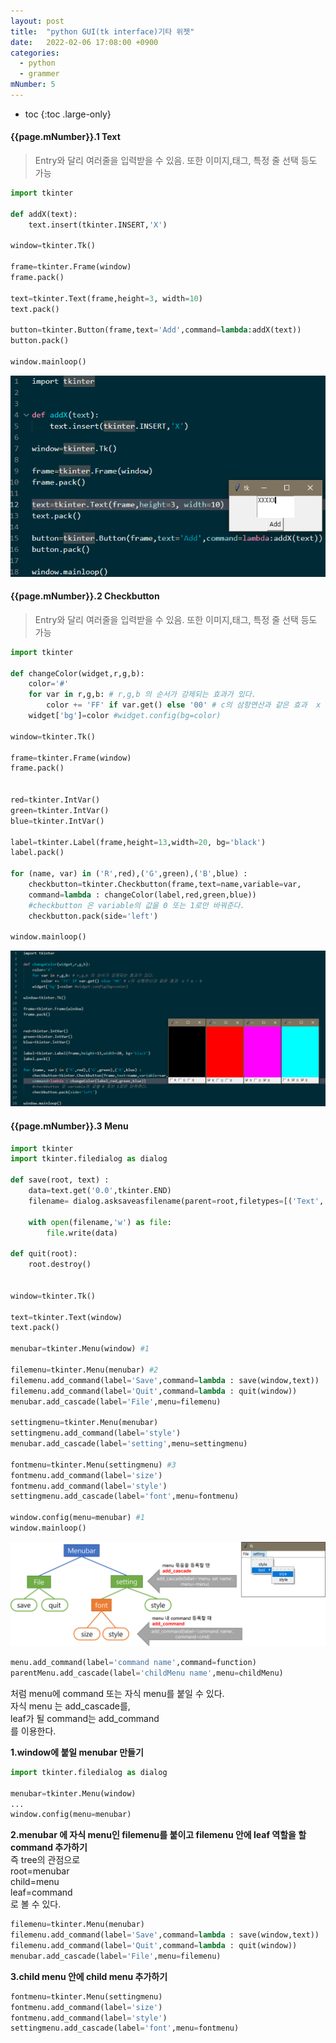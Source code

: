 ```yaml
---
layout: post
title:  "python GUI(tk interface)기타 위젯"
date:   2022-02-06 17:08:00 +0900
categories: 
  - python
  - grammer
mNumber: 5
---
```


* toc
{:toc .large-only}

#### {{page.mNumber}}.1 Text
> Entry와 달리 여러줄을 입력받을 수 있음. 또한 이미지,태그, 특정 줄 선택 등도 가능

```python
import tkinter

def addX(text):
    text.insert(tkinter.INSERT,'X')

window=tkinter.Tk()

frame=tkinter.Frame(window)
frame.pack()

text=tkinter.Text(frame,height=3, width=10)
text.pack()

button=tkinter.Button(frame,text='Add',command=lambda:addX(text))
button.pack()

window.mainloop()
```

<img src='/assets/img/python/grammer/python GUI(tk interface)widget01.text.PNG'>

#### {{page.mNumber}}.2 Checkbutton
> Entry와 달리 여러줄을 입력받을 수 있음. 또한 이미지,태그, 특정 줄 선택 등도 가능

```python
import tkinter

def changeColor(widget,r,g,b):
    color='#'
    for var in r,g,b: # r,g,b 의 순서가 강제되는 효과가 있다. 
        color += 'FF' if var.get() else '00' # c의 삼항연산과 같은 효과  x ? a : b
    widget['bg']=color #widget.config(bg=color)

window=tkinter.Tk()

frame=tkinter.Frame(window)
frame.pack()


red=tkinter.IntVar()
green=tkinter.IntVar()
blue=tkinter.IntVar()

label=tkinter.Label(frame,height=13,width=20, bg='black')
label.pack()

for (name, var) in ('R',red),('G',green),('B',blue) :
    checkbutton=tkinter.Checkbutton(frame,text=name,variable=var,
    command=lambda : changeColor(label,red,green,blue)) 
    #checkbutton 은 variable의 값을 0 또는 1로만 바꿔준다.
    checkbutton.pack(side='left')

window.mainloop()
```

<img src='/assets/img/python/grammer/python GUI(tk interface)widget02.Checkbutton.PNG'>

#### {{page.mNumber}}.3 Menu

```python
import tkinter
import tkinter.filedialog as dialog

def save(root, text) :
    data=text.get('0.0',tkinter.END)
    filename= dialog.asksaveasfilename(parent=root,filetypes=[('Text','*.txt')], title='Save as...')

    with open(filename,'w') as file:
        file.write(data)

def quit(root):
    root.destroy()


window=tkinter.Tk()

text=tkinter.Text(window)
text.pack()

menubar=tkinter.Menu(window) #1

filemenu=tkinter.Menu(menubar) #2
filemenu.add_command(label='Save',command=lambda : save(window,text))
filemenu.add_command(label='Quit',command=lambda : quit(window))
menubar.add_cascade(label='File',menu=filemenu)

settingmenu=tkinter.Menu(menubar) 
settingmenu.add_command(label='style')
menubar.add_cascade(label='setting',menu=settingmenu)

fontmenu=tkinter.Menu(settingmenu) #3
fontmenu.add_command(label='size')
fontmenu.add_command(label='style')
settingmenu.add_cascade(label='font',menu=fontmenu)

window.config(menu=menubar) #1
window.mainloop()
```

<img src='/assets/img/python/grammer/python GUI(tk interface)widget03.Menu.PNG'>

>
```python
menu.add_command(label='command name',command=function)
parentMenu.add_cascade(label='childMenu name',menu=childMenu)
```
처럼 menu에 command 또는 자식 menu를 붙일 수 있다.
<br/> 자식 menu 는 add_cascade를,
<br/> leaf가 될 command는 add_command
<br/> 를 이용한다.

__1.window에 붙일 menubar 만들기__

```python
import tkinter.filedialog as dialog

menubar=tkinter.Menu(window)
...
window.config(menu=menubar)
```

__2.menubar 에 자식 menu인 filemenu를 붙이고 filemenu 안에 leaf 역할을 할 command 추가하기__
<br/>즉 tree의 관점으로
<br/>root=menubar
<br/>child=menu
<br/>leaf=command
<br/>로 볼 수 있다.

```python
filemenu=tkinter.Menu(menubar)
filemenu.add_command(label='Save',command=lambda : save(window,text))
filemenu.add_command(label='Quit',command=lambda : quit(window))
menubar.add_cascade(label='File',menu=filemenu)
```

__3.child menu 안에 child menu 추가하기__
```python
fontmenu=tkinter.Menu(settingmenu)
fontmenu.add_command(label='size')
fontmenu.add_command(label='style')
settingmenu.add_cascade(label='font',menu=fontmenu)
```


